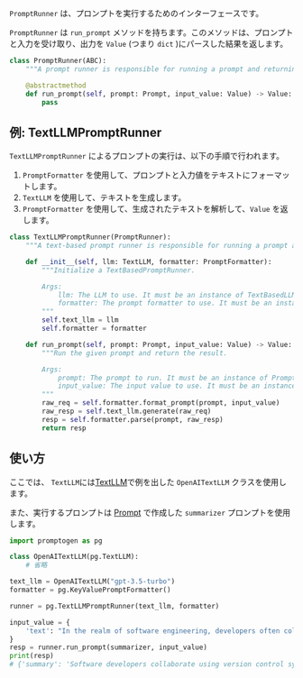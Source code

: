 `PromptRunner` は、プロンプトを実行するためのインターフェースです。

`PromptRunner` は `run_prompt` メソッドを持ちます。このメソッドは、プロンプトと入力を受け取り、出力を `Value` (つまり `dict` )にパースした結果を返します。

```python
class PromptRunner(ABC):
    """A prompt runner is responsible for running a prompt and returning the result."""

    @abstractmethod
    def run_prompt(self, prompt: Prompt, input_value: Value) -> Value:
        pass
```

## 例: TextLLMPromptRunner

`TextLLMPromptRunner` によるプロンプトの実行は、以下の手順で行われます。

1. `PromptFormatter` を使用して、プロンプトと入力値をテキストにフォーマットします。
2. `TextLLM` を使用して、テキストを生成します。
3. `PromptFormatter` を使用して、生成されたテキストを解析して、`Value` を返します。

```python
class TextLLMPromptRunner(PromptRunner):
    """A text-based prompt runner is responsible for running a prompt and returning the result."""

    def __init__(self, llm: TextLLM, formatter: PromptFormatter):
        """Initialize a TextBasedPromptRunner.

        Args:
            llm: The LLM to use. It must be an instance of TextBasedLLM.
            formatter: The prompt formatter to use. It must be an instance of PromptFormatter.
        """
        self.text_llm = llm
        self.formatter = formatter

    def run_prompt(self, prompt: Prompt, input_value: Value) -> Value:
        """Run the given prompt and return the result.

        Args:
            prompt: The prompt to run. It must be an instance of Prompt.
            input_value: The input value to use. It must be an instance of Value, which is a dict.
        """
        raw_req = self.formatter.format_prompt(prompt, input_value)
        raw_resp = self.text_llm.generate(raw_req)
        resp = self.formatter.parse(prompt, raw_resp)
        return resp
```

## 使い方

ここでは、 `TextLLM`には[TextLLM](text-llm.md)で例を出した `OpenAITextLLM` クラスを使用します。

また、実行するプロンプトは [Prompt](prompt.md) で作成した `summarizer` プロンプトを使用します。

```python
import promptogen as pg

class OpenAITextLLM(pg.TextLLM):
    # 省略

text_llm = OpenAITextLLM("gpt-3.5-turbo")
formatter = pg.KeyValuePromptFormatter()

runner = pg.TextLLMPromptRunner(text_llm, formatter)

input_value = {
    'text': "In the realm of software engineering, developers often collaborate on projects using version control systems like Git. They work together to create and maintain well-structured, efficient code, and tackle issues that arise from implementation complexities, evolving user requirements, and system optimization.",
}
resp = runner.run_prompt(summarizer, input_value)
print(resp)
# {'summary': 'Software developers collaborate using version control systems like Git to create and maintain efficient code and solve implementation and optimization issues.', 'keywords': ['software engineering', 'developers', 'collaborate', 'projects', 'version control systems', 'Git', 'code', 'implementation complexities', 'evolving user requirements', 'system optimization']}
```

